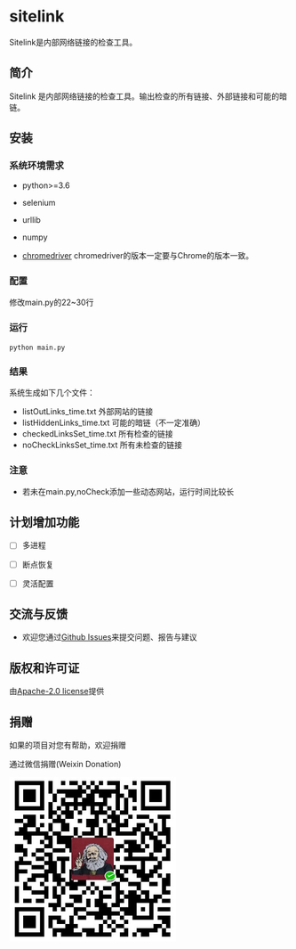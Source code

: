 # sitelink
Sitelink是内部网络链接的检查工具。


## 简介
Sitelink 是内部网络链接的检查工具。输出检查的所有链接、外部链接和可能的暗链。

## 安装
### 系统环境需求
- python>=3.6
- selenium
- urllib
- numpy

- [chromedriver](http://npm.taobao.org/mirrors/chromedriver/ )
	chromedriver的版本一定要与Chrome的版本一致。

### 配置
修改main.py的22~30行

### 运行
```
python main.py
```
### 结果

系统生成如下几个文件：

- listOutLinks_time.txt  外部网站的链接
- listHiddenLinks_time.txt  可能的暗链（不一定准确）
- checkedLinksSet_time.txt  所有检查的链接
- noCheckLinksSet_time.txt  所有未检查的链接

### 注意
- 若未在main.py,noCheck添加一些动态网站，运行时间比较长

## 计划增加功能
- [ ] 多进程
- [ ] 断点恢复
- [ ] 灵活配置


## 交流与反馈

- 欢迎您通过[Github Issues](https://github.com/abanger/sitelink/issues)来提交问题、报告与建议



## 版权和许可证

由[Apache-2.0 license](LICENSE)提供


## 捐赠

如果的项目对您有帮助，欢迎捐赠

通过微信捐赠(Weixin Donation)

![](img/weixin202011.jpg)